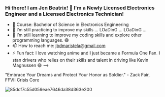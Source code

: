 ### Hi there! I am Jen Beatrix! 👋 I'm a Newly Licensed Electronics Engineer and a Licensed Electronics Technician!

- 💬 Course: Bachelor of Science in Electronics Engineering 
- 🔭 I’m still practicing to improve my skills ... LOaDinG ... LOaDinG ...
- 🌱 I’m still learning to improve my coding skills and explore other programming languages. 😄
- 📫 How to reach me: jbdmaristela@gmail.com
- ⚡ Fun fact: I love watching anime and I just became a Formula One Fan. I stan drivers who relies on their skills and talent in driving like Kevin Magnussen 😄
-->

"Embrace Your Dreams and Protect Your Honor as Soldier." - Zack Fair, FFVII Crisis Core

![85dcf7c55d056eae7646da38d363e200](https://user-images.githubusercontent.com/82814920/115992847-561fc480-a602-11eb-8bff-c38b9ad354d1.gif)
